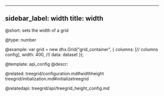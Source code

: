 
---
sidebar_label: width
title: width
---          

@short: 
sets the width of a grid




@type: number

@example: 
var grid = new dhx.Grid("grid_container", {
	columns: [// columns config],
	width: 400,  /*!*/
	data: dataset
});


@template:	api_config
@descr: 

@related: treegrid/configuration.md#widthheight
treegrid/initialization.md#initializetreegrid

@relatedapi: treegrid/api/treegrid_height_config.md